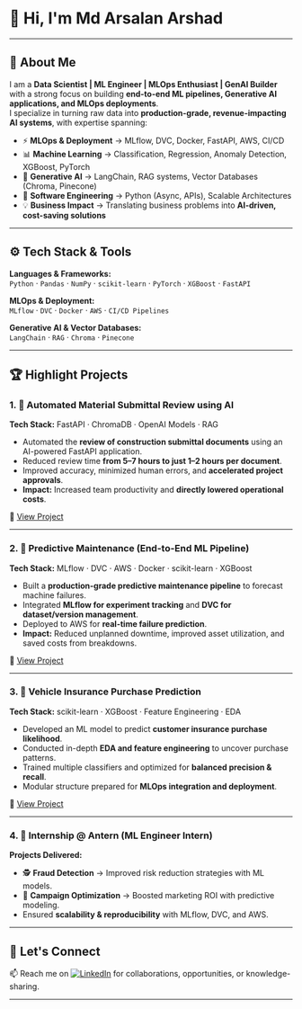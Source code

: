 # 👋 Hi, I'm Md Arsalan Arshad     

---

## 🚀 About Me  
I am a **Data Scientist | ML Engineer | MLOps Enthusiast | GenAI Builder** with a strong focus on building **end-to-end ML pipelines, Generative AI applications, and MLOps deployments**.  
I specialize in turning raw data into **production-grade, revenue-impacting AI systems**, with expertise spanning:  

- ⚡ **MLOps & Deployment** → MLflow, DVC, Docker, FastAPI, AWS, CI/CD  
- 📊 **Machine Learning** → Classification, Regression, Anomaly Detection, XGBoost, PyTorch  
- 🤖 **Generative AI** → LangChain, RAG systems, Vector Databases (Chroma, Pinecone)  
- 🐍 **Software Engineering** → Python (Async, APIs), Scalable Architectures  
- 💡 **Business Impact** → Translating business problems into **AI-driven, cost-saving solutions**  

---

## ⚙️ Tech Stack & Tools  

**Languages & Frameworks:**  
`Python` · `Pandas` · `NumPy` · `scikit-learn` · `PyTorch` · `XGBoost` · `FastAPI`  

**MLOps & Deployment:**  
`MLflow` · `DVC` · `Docker` · `AWS` · `CI/CD Pipelines`  

**Generative AI & Vector Databases:**  
`LangChain` · `RAG` · `Chroma` · `Pinecone`   

---

## 🏆 Highlight Projects  

### 1. 📑 Automated Material Submittal Review using AI  
**Tech Stack:** FastAPI · ChromaDB · OpenAI Models · RAG  
- Automated the **review of construction submittal documents** using an AI-powered FastAPI application.  
- Reduced review time **from 5–7 hours to just 1–2 hours per document**.  
- Improved accuracy, minimized human errors, and **accelerated project approvals**.  
- **Impact:** Increased team productivity and **directly lowered operational costs**.  

🔗 [View Project](https://github.com/Arsalan3043/RAG_pdf_analyser)  

---

### 2. 🔧 Predictive Maintenance (End-to-End ML Pipeline)  
**Tech Stack:** MLflow · DVC · AWS · Docker · scikit-learn · XGBoost  
- Built a **production-grade predictive maintenance pipeline** to forecast machine failures.  
- Integrated **MLflow for experiment tracking** and **DVC for dataset/version management**.  
- Deployed to AWS for **real-time failure prediction**.  
- **Impact:** Reduced unplanned downtime, improved asset utilization, and saved costs from breakdowns.  

🔗 [View Project](https://github.com/Arsalan3043/Predictive-Maintenance-Capstone-proj)  

---

### 3. 🚗 Vehicle Insurance Purchase Prediction  
**Tech Stack:** scikit-learn · XGBoost · Feature Engineering · EDA  
- Developed an ML model to predict **customer insurance purchase likelihood**.  
- Conducted in-depth **EDA and feature engineering** to uncover purchase patterns.  
- Trained multiple classifiers and optimized for **balanced precision & recall**.  
- Modular structure prepared for **MLOps integration and deployment**.  

🔗 [View Project](https://github.com/Arsalan3043/Vehicle-Insurance)  

---

### 4. 💼 Internship @ Antern (ML Engineer Intern)  
**Projects Delivered:**  
- 🕵️ **Fraud Detection** → Improved risk reduction strategies with ML models.  
- 📢 **Campaign Optimization** → Boosted marketing ROI with predictive modeling.  
- Ensured **scalability & reproducibility** with MLflow, DVC, and AWS.  

---

## 🌟 Let's Connect  
📫 Reach me on [![LinkedIn](https://img.shields.io/badge/LinkedIn-Connect-blue?style=flat&logo=linkedin)](https://www.linkedin.com/in/mohammad-arsalan-arshad-b43ba7192/) for collaborations, opportunities, or knowledge-sharing.  

---
